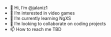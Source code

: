 - 👋 Hi, I’m @jalaniz1
- 👀 I’m interested in video games
- 🌱 I’m currently learning NgXS
- 💞️ I’m looking to collaborate on coding projects
- 📫 How to reach me TBD

<!---
jalaniz1/jalaniz1 is a ✨ special ✨ repository because its `README.md` (this file) appears on your GitHub profile.
You can click the Preview link to take a look at your changes.
--->
